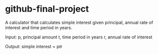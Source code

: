 # github-final-project

A calculator that calculates simple interest given principal, annual rate of interest and time period in years.

Input: p, principal amount
       t, time period in years
       r, annual rate of interest

Output: simple interest = p*t*r
